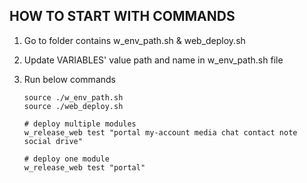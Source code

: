 ## HOW TO START WITH COMMANDS
 1. Go to folder contains w_env_path.sh & web_deploy.sh
 2. Update VARIABLES' value path and name in w_env_path.sh file
 3. Run below commands
    
    ```shell
    source ./w_env_path.sh       
    source ./web_deploy.sh
    
    # deploy multiple modules
    w_release_web test "portal my-account media chat contact note social drive"
    
    # deploy one module
    w_release_web test "portal"
     
    ```